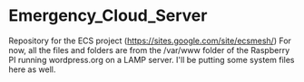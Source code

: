 Emergency_Cloud_Server
======================

Repository for the ECS project (https://sites.google.com/site/ecsmesh/)
For now, all the files and folders are from the /var/www folder of the Raspberry PI running wordpress.org on a LAMP server. 
I'll be putting some system files here as well.
